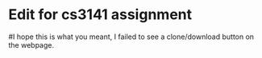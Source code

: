 # Edit for cs3141 assignment
#I hope this is what you meant, I failed to see a clone/download button on the webpage.
